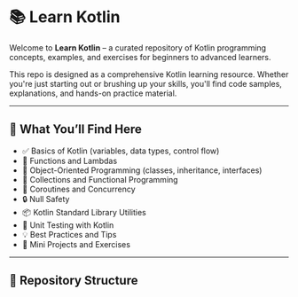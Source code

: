 # 📚 Learn Kotlin

Welcome to **Learn Kotlin** – a curated repository of Kotlin programming concepts, examples, and exercises for beginners to advanced learners.

This repo is designed as a comprehensive Kotlin learning resource. Whether you're just starting out or brushing up your skills, you'll find code samples, explanations, and hands-on practice material.

---

## 🚀 What You’ll Find Here

- ✅ Basics of Kotlin (variables, data types, control flow)
- 🧰 Functions and Lambdas
- 🧱 Object-Oriented Programming (classes, inheritance, interfaces)
- 🔁 Collections and Functional Programming
- 🧵 Coroutines and Concurrency
- 🔒 Null Safety
- 📦 Kotlin Standard Library Utilities
- 🧪 Unit Testing with Kotlin
- 💡 Best Practices and Tips
- 📘 Mini Projects and Exercises

---

## 📂 Repository Structure

